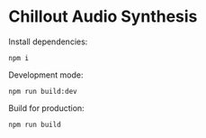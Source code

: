 # Chillout Audio Synthesis



Install dependencies:
```
npm i
```

Development mode:
```
npm run build:dev
```

Build for production:
```
npm run build
```


